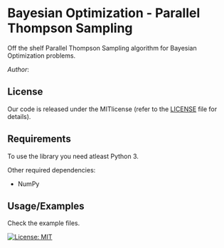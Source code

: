 # Bayesian Optimization - Parallel Thompson Sampling

Off the shelf Parallel Thompson Sampling algorithm for Bayesian Optimization problems.

_Author_:

## License
Our code is released under the MITlicense (refer to the [LICENSE](https://github.com/rssalessio/PoisoningDataDrivenControl/blob/master/LICENSE) file for details).

## Requirements
To use the library you need atleast Python 3.

Other required dependencies:
- NumPy

## Usage/Examples

Check the example files.

[![License: MIT](https://img.shields.io/badge/License-MIT-yellow.svg)](https://opensource.org/licenses/MIT)
